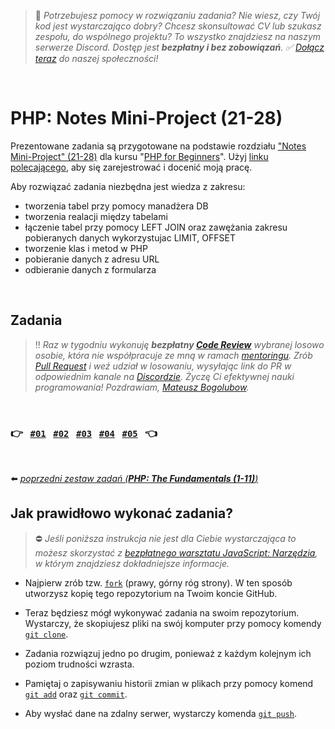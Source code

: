 > :rocket: *Potrzebujesz pomocy w rozwiązaniu zadania? Nie wiesz, czy Twój kod jest wystarczająco dobry? Chcesz skonsultować CV lub szukasz zespołu, do wspólnego projektu? To wszystko znajdziesz na naszym serwerze Discord. Dostęp jest **bezpłatny i bez zobowiązań**. :white_check_mark: [Dołącz teraz](https://devmentor.pl/discord) do naszej społeczności!*

&nbsp;

# PHP: Notes Mini-Project (21-28)

Prezentowane zadania są przygotowane na podstawie rozdziału ["Notes Mini-Project" (21-28)](https://laracasts.com/series/php-for-beginners-2023-edition/episodes/21) dla kursu "[PHP for Beginners](https://laracasts.com/series/php-for-beginners-2023-edition)". Użyj [linku polecającego](https://laracasts.com/referral/bogolubow), aby się zarejestrować i docenić moją pracę.

Aby rozwiązać zadania niezbędna jest wiedza z zakresu:
- tworzenia tabel przy pomocy manadżera DB
- tworzenia realacji między tabelami
- łączenie tabel przy pomocy LEFT JOIN oraz zawężania zakresu pobieranych danych wykorzystujac LIMIT, OFFSET
- tworzenie klas i metod w PHP
- pobieranie danych z adresu URL
- odbieranie danych z formularza



&nbsp;

## Zadania

> :bangbang: *Raz w tygodniu wykonuję **bezpłatny [Code Review](https://en.wikipedia.org/wiki/Code_review)** wybranej losowo osobie, która nie współpracuje ze mną w ramach [mentoringu](https://devmentor.pl/mentoring). Zrób [Pull Request](https://docs.github.com/en/free-pro-team@latest/github/collaborating-with-issues-and-pull-requests/creating-a-pull-request-from-a-fork) i weź udział w losowaniu, wysyłając link do PR w odpowiednim kanale na [Discordzie](https://devmentor.pl/discord). Życzę Ci efektywnej nauki programowania!
> Pozdrawiam, [Mateusz Bogolubow](https://www.linkedin.com/in/mateusz-bogolubow/).*

&nbsp;

### :point_right: &nbsp; [`#01`](./01) &nbsp; [`#02`](./02) &nbsp; [`#03`](./03) &nbsp; [`#04`](./04) &nbsp; [`#05`](./05) &nbsp; :point_left:

&nbsp;

:arrow_left: [*poprzedni zestaw zadań (**PHP: The Fundamentals (1-11)**)*](https://github.com/devmentor-pl/practice-php)

## Jak prawidłowo wykonać zadania?

> :no_entry: *Jeśli poniższa instrukcja nie jest dla Ciebie wystarczająca to możesz skorzystać z [bezpłatnego warsztatu JavaScript: Narzędzia](https://devmentor.pl/workshop-js-tools), w którym znajdziesz dokładniejsze informacje.*

- Najpierw zrób tzw. [`fork`](https://docs.github.com/en/free-pro-team@latest/github/getting-started-with-github/fork-a-repo) (prawy, górny róg strony). W ten sposób utworzysz kopię tego repozytorium na Twoim koncie GitHub. 

- Teraz będziesz mógł wykonywać zadania na swoim repozytorium. Wystarczy, że skopiujesz pliki na swój komputer przy pomocy komendy [`git clone`](https://docs.github.com/en/free-pro-team@latest/github/creating-cloning-and-archiving-repositories/cloning-a-repository).

- Zadania rozwiązuj jedno po drugim, ponieważ z każdym kolejnym ich poziom trudności wzrasta.  

- Pamiętaj o zapisywaniu historii zmian w plikach przy pomocy komend [`git add`](https://github.com/git-guides/git-add) oraz [`git commit`](https://github.com/git-guides/git-commit).

- Aby wysłać dane na zdalny serwer, wystarczy komenda [`git push`](https://github.com/git-guides/git-push).


